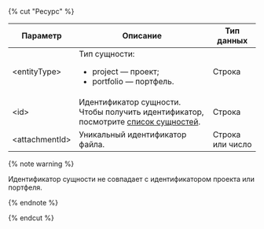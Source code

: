 {% cut "Ресурс" %}

Параметр | Описание | Тип данных
-------- | -------- | ----------
\<entityType> |Тип сущности:<ul><li>project — проект;</li><li>portfolio — портфель.</li></ul>| Строка
\<id> | Идентификатор сущности. Чтобы получить идентификатор, посмотрите [список сущностей](../../../tracker/concepts/entities/search-entities.md). | Строка
\<attachmentId\> | Уникальный идентификатор файла. | Строка или число

{% note warning %}

Идентификатор сущности не совпадает с идентификатором проекта или портфеля.

{% endnote %}

{% endcut %}
